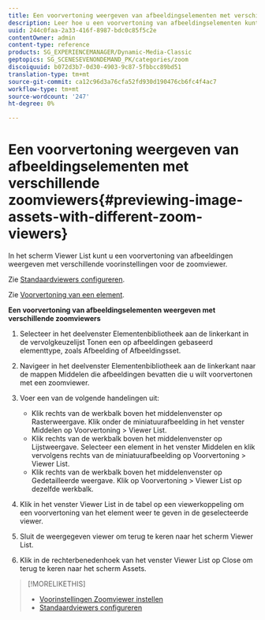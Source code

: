 ```yaml
---
title: Een voorvertoning weergeven van afbeeldingselementen met verschillende zoomviewers
description: Leer hoe u een voorvertoning van afbeeldingselementen kunt weergeven met verschillende zoomviewers.
uuid: 244c0faa-2a33-416f-8987-bdc0c85f5c2e
contentOwner: admin
content-type: reference
products: SG_EXPERIENCEMANAGER/Dynamic-Media-Classic
geptopics: SG_SCENESEVENONDEMAND_PK/categories/zoom
discoiquuid: b072d3b7-0d30-4903-9c87-5fbbcc89bd51
translation-type: tm+mt
source-git-commit: ca12c96d3a76cfa52fd930d190476cb6fc4f4ac7
workflow-type: tm+mt
source-wordcount: '247'
ht-degree: 0%

---
```



# Een voorvertoning weergeven van afbeeldingselementen met verschillende zoomviewers{#previewing-image-assets-with-different-zoom-viewers}

In het scherm Viewer List kunt u een voorvertoning van afbeeldingen weergeven met verschillende voorinstellingen voor de zoomviewer.

Zie [Standaardviewers configureren](application-setup.md#configuring_default_viewers).

Zie [Voorvertoning van een element](previewing-asset.md#previewing_an_asset).

**Een voorvertoning van afbeeldingselementen weergeven met verschillende zoomviewers**

1. Selecteer in het deelvenster Elementenbibliotheek aan de linkerkant in de vervolgkeuzelijst Tonen een op afbeeldingen gebaseerd elementtype, zoals Afbeelding of Afbeeldingsset.
1. Navigeer in het deelvenster Elementenbibliotheek aan de linkerkant naar de mappen Middelen die afbeeldingen bevatten die u wilt voorvertonen met een zoomviewer.
1. Voer een van de volgende handelingen uit:

   * Klik rechts van de werkbalk boven het middelenvenster op Rasterweergave. Klik onder de miniatuurafbeelding in het venster Middelen op Voorvertoning > Viewer List.
   * Klik rechts van de werkbalk boven het middelenvenster op Lijstweergave. Selecteer een element in het venster Middelen en klik vervolgens rechts van de miniatuurafbeelding op Voorvertoning > Viewer List.
   * Klik rechts van de werkbalk boven het middelenvenster op Gedetailleerde weergave. Klik op Voorvertoning > Viewer List op dezelfde werkbalk.

1. Klik in het venster Viewer List in de tabel op een viewerkoppeling om een voorvertoning van het element weer te geven in de geselecteerde viewer.
1. Sluit de weergegeven viewer om terug te keren naar het scherm Viewer List.
1. Klik in de rechterbenedenhoek van het venster Viewer List op Close om terug te keren naar het scherm Assets.

>[!MORELIKETHIS]
>
>* [Voorinstellingen Zoomviewer instellen](setting-zoom-viewer-presets.md#setting_up_zoom_viewer_presets)
>* [Standaardviewers configureren](application-setup.md#configuring_default_viewers)

